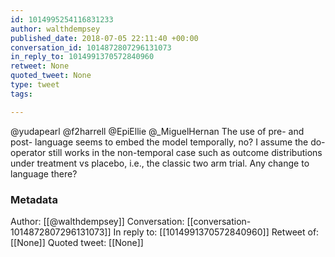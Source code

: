 ```yaml
---
id: 1014995254116831233
author: walthdempsey
published_date: 2018-07-05 22:11:40 +00:00
conversation_id: 1014872807296131073
in_reply_to: 1014991370572840960
retweet: None
quoted_tweet: None
type: tweet
tags:

---
```


@yudapearl @f2harrell @EpiEllie @_MiguelHernan The use of pre- and post- language seems to embed the model temporally, no? I assume the do-operator still works in the non-temporal case such as outcome distributions under treatment vs placebo, i.e., the classic two arm trial. Any change to language there?

### Metadata

Author: [[@walthdempsey]]
Conversation: [[conversation-1014872807296131073]]
In reply to: [[1014991370572840960]]
Retweet of: [[None]]
Quoted tweet: [[None]]
